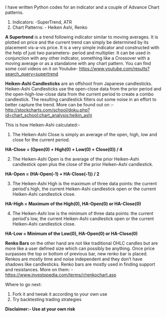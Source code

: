 I have written Python codes for an indicator and a couple of Advance Chart patterns.
1.	Indicators: -SuperTrend, ATR
2.	Chart Patterns: - Heiken Ashi, Renko

<b>A Supertrend</b> is a trend following indicator similar to moving averages. It is plotted on price and the current trend can simply be determined by its placement vis-a-vis price. It is a very simple indicator and constructed with the help of just two parameters- period and multiplier.
It can be used in conjunction with any other indicator, something like a Crossover with a moving average or as a standalone with any chart pattern.
You can find some cool videos on it on Youtube- https://www.youtube.com/results?search_query=supertrend


<b>Heiken-Ashi Candlesticks</b> are an offshoot from Japanese candlesticks. Heiken-Ashi Candlesticks use the open-close data from the prior period and the open-high-low-close data from the current period to create a combo candlestick. The resulting candlestick filters out some noise in an effort to better capture the trend.  More can be found out on :- http://stockcharts.com/school/doku.php?id=chart_school:chart_analysis:heikin_ashi

This is how Heiken-Ashi calculated:- 
1. The Heiken-Ashi Close is simply an average of the open, high, low and close for the current period. 

<b>HA-Close = (Open(0) + High(0) + Low(0) + Close(0)) / 4</b>

2. The Heiken-Ashi Open is the average of the prior Heiken-Ashi candlestick open plus the close of the prior Heiken-Ashi candlestick. 

<b>HA-Open = (HA-Open(-1) + HA-Close(-1)) / 2</b> 

3. The Heiken-Ashi High is the maximum of three data points: the current period's high, the current Heiken-Ashi candlestick open or the current Heiken-Ashi candlestick close. 

<b>HA-High = Maximum of the High(0), HA-Open(0) or HA-Close(0) </b>

4. The Heiken-Ashi low is the minimum of three data points: the current period's low, the current Heiken-Ashi candlestick open or the current Heiken-Ashi candlestick close.

<b>HA-Low = Minimum of the Low(0), HA-Open(0) or HA-Close(0) </b>


<b> Renko Bars</b> on the other hand are not like traditional OHLC candles but are more like a user defined size which can possibly be anything. Once price surpasses the top or bottom of previous bar, new renko bar is placed. Renkos are mostly time and noise independent and they don’t have shadows like candlesticks. Renko bars are mostly used in finding support and resistances.  More on them: -
https://www.investopedia.com/terms/r/renkochart.asp


Where to go next:
1.	Fork it and tweak it according to your own use
2.	Try backtesting trading strategies 


<b>Disclaimer:- Use at your own risk</b>
